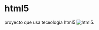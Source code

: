 # html5 
proyecto que usa tecnología html5
![html5.](https://es.m.wikipedia.org/wiki/Archivo:HTML5_logo_and_wordmark.svg)
